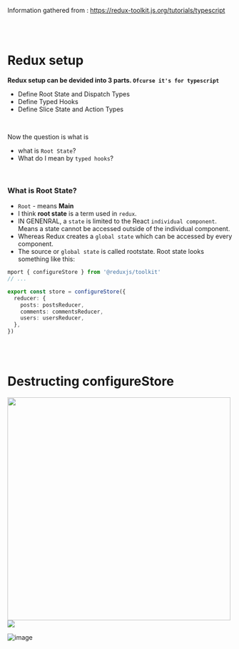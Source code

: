 Information gathered from : https://redux-toolkit.js.org/tutorials/typescript

<br>
<br>

# Redux setup 
<b> Redux setup can be devided into 3 parts. `Ofcurse it's for typescript` </b>
* Define Root State and Dispatch Types
* Define Typed Hooks
* Define Slice State and Action Types

<br>

Now the question is what is 
* what is `Root State`?
* What do I mean by `typed hooks`?

<br>

### What is Root State? 
* `Root` - means <b>Main</b>
* I think <b>root state</b> is a term used in `redux`.
* IN GENENRAL, a `state` is limited to the React `individual component`. Means a state cannot be accessed outside of the individual component.
* Whereas Redux creates a `global state` which can be accessed by every component.
* The source or `global state` is called rootstate.
Root state looks something like this:
```typescript
mport { configureStore } from '@reduxjs/toolkit'
// ...

export const store = configureStore({
  reducer: {
    posts: postsReducer,
    comments: commentsReducer,
    users: usersReducer,
  },
})
```

<br>
<br>

# Destructing configureStore

<img src="https://github.com/MahinulAbid2/redux-research/assets/70069009/eb529dc5-ac37-437d-b095-48321bf33e67" style="width: 500px">
<br>
<img src="https://github.com/MahinulAbid2/redux-research/assets/70069009/620dd2b4-5664-4e5a-ad2f-25de97179459" style="max-width: 100%">

<br>

![image](https://github.com/MahinulAbid2/redux-research/assets/70069009/000d4053-dcab-4079-a9e0-0cae44143e58)












